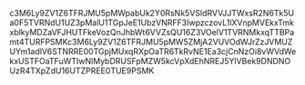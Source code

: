 c3M6Ly9ZV1Z6TFRJMU5pMWpabUk2Y0RsNk5VSldRVVJJTWxsR2N6Tk5Ua0F5TVRNdU1UZ3pMalU1TGpJeE1UbzVNRFF3IwpzczovL1lXVnpMVEkxTmkxblkyMDZaVFJHUTFkeVozQnJhbWt6VVZsQU16Z3VOelV1TVRNMkxqTTBPamt4TURFPSMKc3M6Ly9ZV1Z6TFRJMU5pMW5ZMjA2VUVOdWJrZzJVMUZUYm1adlV6STNRRE00TGpjMUxqRXpOaTR6TkRvNE1Ea3cjCnNzOi8vWVdWekxUSTFOaTFuWTIwNlMybDRUSFpMZW5kcVpXdEhNREJ5YlVBek9DNDNOUzR4TXpZdU16UTZPREE0TUE9PSMK